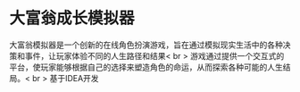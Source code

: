 # 大富翁成长模拟器
大富翁模拟器是一个创新的在线角色扮演游戏，旨在通过模拟现实生活中的各种决策和事件，让玩家体验不同的人生路径和结果< br >
游戏通过提供一个交互式的平台，使玩家能够根据自己的选择来塑造角色的命运，从而探索各种可能的人生结局。< br >
基于IDEA开发

